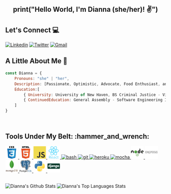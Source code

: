 <h2 align=center> print("Hello World, I'm Dianna (she/her)! ✌️")</h2>

<a><h2>Let's Connect 💻 </h2></a>
[![Linkedin](https://img.shields.io/badge/-LinkedIn-blue?style=flat&logo=Linkedin&logoColor=white)](https://www.linkedin.com/in/diannavnguyen/)
[![Twitter](https://img.shields.io/badge/Twitter-%230077B5.svg?&style=flat-square&logo=twitter&logoColor=white)](https://twitter.com/diannathedev)
[![Gmail](https://img.shields.io/badge/-Gmail-c14438?style=flat&logo=Gmail&logoColor=white)](mailto:diannavnguyen@gmail.com)


<a><h2>A Little About Me 🌻 </h2></a>
```javascript
const Dianna = {
    Pronouns: "she" | "her",
    Description: [Passionate, Optimistic, Advocate, Food Enthusiast, and more], 
    Education:[
        { University: University of New Haven, BS Criminal Justice - Victim Service Admin && General Psychology Minor },
        { ContinuedEducation: General Assembly - Software Engineering Immersive Program }
    ]
}
```

<br/>
<a>
<h2 align="left">Tools Under My Belt: :hammer_and_wrench:</h2>
<p align="left"> <a href="https://www.w3schools.com/css/" target="_blank"> <img src="https://raw.githubusercontent.com/devicons/devicon/master/icons/css3/css3-original-wordmark.svg" alt="css3" width="40" height="40"/> </a>  <a href="https://www.w3.org/html/" target="_blank"> <img src="https://raw.githubusercontent.com/devicons/devicon/master/icons/html5/html5-original-wordmark.svg" alt="html5" width="40" height="40"/> </a>  <a href="https://developer.mozilla.org/en-US/docs/Web/JavaScript" target="_blank"> <img src="https://raw.githubusercontent.com/devicons/devicon/master/icons/javascript/javascript-original.svg" alt="javascript" width="40" height="40"/> </a>  <a href="https://reactjs.org/" target="_blank"> <img src="https://raw.githubusercontent.com/devicons/devicon/master/icons/react/react-original-wordmark.svg" alt="react" width="40" height="40" margin='5'/> </a>  <a href="https://www.gnu.org/software/bash/" target="_blank"> <img src="https://www.vectorlogo.zone/logos/gnu_bash/gnu_bash-icon.svg" alt="bash" width="40" height="40"/> </a>  <a href="https://git-scm.com/" target="_blank"> <img src="https://www.vectorlogo.zone/logos/git-scm/git-scm-icon.svg" alt="git" width="40" height="40"/> </a>  <a href="https://heroku.com" target="_blank"> <img src="https://www.vectorlogo.zone/logos/heroku/heroku-icon.svg" alt="heroku" width="40" height="40"/> </a>  <a href="https://mochajs.org" target="_blank"> <img src="https://www.vectorlogo.zone/logos/mochajs/mochajs-icon.svg" alt="mocha" width="40" height="40"/> </a>  <a href="https://nodejs.org" target="_blank"> <img src="https://raw.githubusercontent.com/devicons/devicon/master/icons/nodejs/nodejs-original-wordmark.svg" alt="nodejs" width="40" height="40"/> </a>  <a href="https://expressjs.com" target="_blank"> <img src="https://raw.githubusercontent.com/devicons/devicon/master/icons/express/express-original-wordmark.svg" alt="express" width="40" height="40"/> </a>  <a href="https://www.mongodb.com/" target="_blank"> <img src="https://raw.githubusercontent.com/devicons/devicon/master/icons/mongodb/mongodb-original-wordmark.svg" alt="mongodb" width="40" height="40"/> </a>  <a href="https://www.postgresql.org" target="_blank"> <img src="https://raw.githubusercontent.com/devicons/devicon/master/icons/postgresql/postgresql-original-wordmark.svg" alt="postgresql" width="40" height="40"/> </a>  <a href="https://www.python.org" target="_blank"> <img src="https://raw.githubusercontent.com/devicons/devicon/master/icons/python/python-original.svg" alt="python" width="40" height="40"/> </a>  <a href="https://www.djangoproject.com/" target="_blank"> <img src="https://raw.githubusercontent.com/devicons/devicon/master/icons/django/django-original.svg" alt="django" width="40" height="40"/> </a> 
 </p>
<a>
</a>
<br/>
 
<img alt="Dianna's Github Stats" src="https://github-readme-stats.vercel.app/api?username=DiannaNguyen&hide=stars&show_icons=true&hide_border=true&theme=buefy" width="500"/> 

<img alt="Dianna's Top Languages Stats" src="https://github-readme-stats.vercel.app/api/top-langs/?username=DiannaNguyen&hide=smalltalk&theme=buefy&layout=compact&hide_border=true" width="500"/>
 
